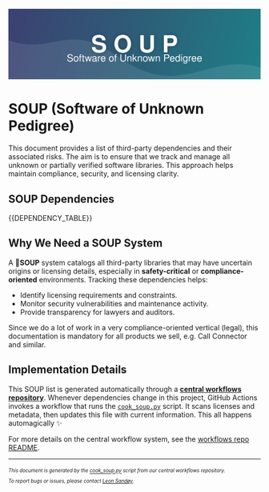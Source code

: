 ![header image](https://github.com/ion8/workflows/blob/9d6cd6d9d7306409ccf590739ffef6c8b46925ca/scripts/cook_soup_header.svg)

# SOUP (Software of Unknown Pedigree)

This document provides a list of third-party dependencies and their associated risks. The aim is to ensure that we track and manage all unknown or partially verified software libraries. This approach helps maintain compliance, security, and licensing clarity.

## SOUP Dependencies

{{DEPENDENCY_TABLE}}

## Why We Need a SOUP System

A 🍲**SOUP** system catalogs all third-party libraries that may have uncertain origins or licensing details, especially in **safety-critical** or **compliance-oriented** environments. Tracking these dependencies helps:

- Identify licensing requirements and constraints.
- Monitor security vulnerabilities and maintenance activity.
- Provide transparency for lawyers and auditors.

Since we do a lot of work in a very compliance-oriented vertical (legal), this documentation is mandatory for all products we sell, e.g. Call Connector and similar.

## Implementation Details

This SOUP list is generated automatically through a [**central workflows repository**](https://github.com/ion8/workflows). Whenever dependencies change in this project, GitHub Actions invokes a workflow that runs the [`cook_soup.py`](https://github.com/ion8/workflows/blob/main/.github/scripts/cook_soup.py) script. It scans licenses and metadata, then updates this file with current information. This all happens automagically ✨

For more details on the central workflow system, see the [workflows repo README](https://github.com/ion8/workflows#readme).

---

<sub><sup>_This document is generated by the [cook_soup.py](https://github.com/ion8/workflows/blob/main/.github/scripts/cook_soup.py) script from our central workflows repository._</sup></sub><br>
<sub><sup>_To report bugs or issues, please contact [Leon Sandøy](https://github.com/lemonsaurus)._</sup></sub>
